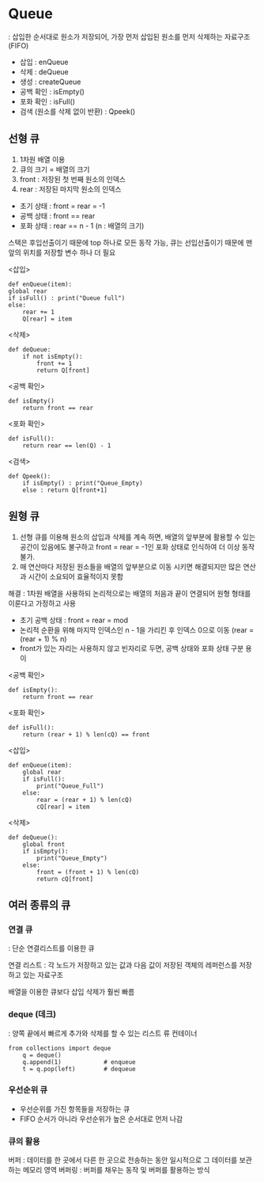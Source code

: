 # Queue

: 삽입한 순서대로 원소가 저장되어, 가장 먼저 삽입된 원소를 먼저 삭제하는 자료구조 (FIFO)

- 삽입 : enQueue
- 삭제 : deQueue
- 생성 : createQueue
- 공백 확인 : isEmpty()
- 포화 확인 : isFull()
- 검색 (원소를 삭제 없이 반환) : Qpeek()

## 선형 큐

1. 1차원 배열 이용
2. 큐의 크기 = 배열의 크기
3. front : 저장된 첫 번째 원소의 인덱스
4. rear : 저장된 마지막 원소의 인덱스

- 초기 상태 : front = rear = -1
- 공백 상태 : front == rear
- 포화 상태 : rear == n - 1 (n : 배열의 크기)

스택은 후입선출이기 때문에 top 하나로 모든 동작 가능, 큐는 선입선출이기 때문에 맨 앞의 위치를 저장할 변수 하나 더 필요

<삽입>

    def enQueue(item):
    global rear
    if isFull() : print("Queue full")
    else:
        rear += 1
        Q[rear] = item

<삭제>
    
    def deQueue:
        if not isEmpty():
            front += 1
            return Q[front]

<공백 확인>

    def isEmpty()
        return front == rear

<포화 확인>

    def isFull():
        return rear == len(Q) - 1

<검색>

    def Qpeek():
        if isEmpty() : print("Queue_Empty)
        else : return Q[front+1]

## 원형 큐

1. 선형 큐를 이용해 원소의 삽입과 삭제를 계속 하면, 배열의 앞부분에 활용할 수 있는 공간이 있음에도 불구하고 front = rear = -1인 포화 상태로 인식하여 더 이상 동작 불가. 
2. 매 연산마다 저장된 원소들을 배열의 앞부분으로 이동 시키면 해결되지만 많은 연산과 시간이 소요되어 효율적이지 못함

해결 : 1차원 배열을 사용하되 논리적으로는 배열의 처음과 끝이 연결되어 원형 형태를 이룬다고 가정하고 사용

- 초기 공백 상태 : front = rear = mod
- 논리적 순환을 위해 마지막 인덱스인 n - 1을 가리킨 후 인덱스 0으로 이동 (rear = (rear + 1) % n)
- front가 있는 자리는 사용하지 않고 빈자리로 두면, 공백 상태와 포화 상태 구분 용이

<공백 확인>

    def isEmpty():
        return front == rear

<포화 확인>

    def isFull():
        return (rear + 1) % len(cQ) == front

<삽입>

    def enQueue(item):
        global rear
        if isFull():
            print("Queue_Full")
        else:
            rear = (rear + 1) % len(cQ)
            cQ[rear] = item

<삭제>
    
    def deQueue():
        global front
        if isEmpty():
            print("Queue_Empty")
        else:
            front = (front + 1) % len(cQ)
            return cQ[front]

## 여러 종류의 큐
### 연결 큐

: 단순 연결리스트를 이용한 큐

연결 리스트 : 각 노드가 저장하고 있는 값과 다음 값이 저장된 객체의 레퍼런스를 저장하고 있는 자료구조

배열을 이용한 큐보다 삽입 삭제가 훨씬 빠름

### deque (데크)

: 양쪽 끝에서 빠르게 추가와 삭제를 할 수 있는 리스트 류 컨테이너

    from collections import deque
        q = deque()
        q.append(1)            # enqueue
        t = q.pop(left)        # dequeue

### 우선순위 큐

- 우선순위를 가진 항목들을 저장하는 큐
- FIFO 순서가 아니라 우선순위가 높은 순서대로 먼저 나감

### 큐의 활용

버퍼 : 데이터를 한 곳에서 다른 한 곳으로 전송하는 동안 일시적으로 그 데이터를 보관하는 메모리 영역
버퍼링 : 버퍼를 채우는 동작 및 버퍼를 활용하는 방식

